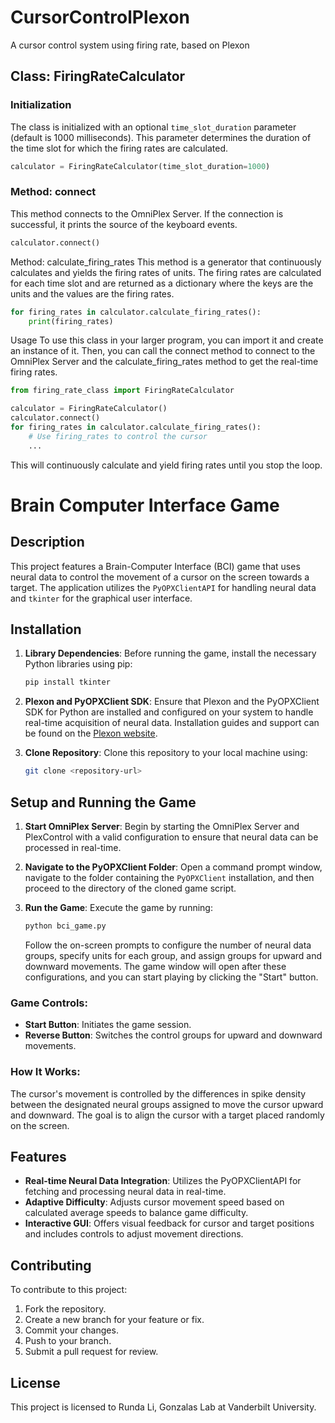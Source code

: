 # CursorControlPlexon
A cursor control system using firing rate, based on Plexon

## Class: FiringRateCalculator

### Initialization

The class is initialized with an optional `time_slot_duration` parameter (default is 1000 milliseconds). This parameter determines the duration of the time slot for which the firing rates are calculated.

```python
calculator = FiringRateCalculator(time_slot_duration=1000)
```

### Method: connect
This method connects to the OmniPlex Server. If the connection is successful, it prints the source of the keyboard events.

```python
calculator.connect()
```

Method: calculate_firing_rates
This method is a generator that continuously calculates and yields the firing rates of units. The firing rates are calculated for each time slot and are returned as a dictionary where the keys are the units and the values are the firing rates.

```python
for firing_rates in calculator.calculate_firing_rates():
    print(firing_rates)
```

Usage
To use this class in your larger program, you can import it and create an instance of it. Then, you can call the connect method to connect to the OmniPlex Server and the calculate_firing_rates method to get the real-time firing rates.

```python
from firing_rate_class import FiringRateCalculator

calculator = FiringRateCalculator()
calculator.connect()
for firing_rates in calculator.calculate_firing_rates():
    # Use firing_rates to control the cursor
    ...
```

This will continuously calculate and yield firing rates until you stop the loop.

# Brain Computer Interface Game

## Description
This project features a Brain-Computer Interface (BCI) game that uses neural data to control the movement of a cursor on the screen towards a target. The application utilizes the `PyOPXClientAPI` for handling neural data and `tkinter` for the graphical user interface.

## Installation

1. **Library Dependencies**:
   Before running the game, install the necessary Python libraries using pip:
   ```bash
   pip install tkinter
   ```

2. **Plexon and PyOPXClient SDK**:
   Ensure that Plexon and the PyOPXClient SDK for Python are installed and configured on your system to handle real-time acquisition of neural data. Installation guides and support can be found on the [Plexon website](https://plexon.com/).

3. **Clone Repository**:
   Clone this repository to your local machine using:
   ```bash
   git clone <repository-url>
   ```

## Setup and Running the Game

1. **Start OmniPlex Server**:
   Begin by starting the OmniPlex Server and PlexControl with a valid configuration to ensure that neural data can be processed in real-time.

2. **Navigate to the PyOPXClient Folder**:
   Open a command prompt window, navigate to the folder containing the `PyOPXClient` installation, and then proceed to the directory of the cloned game script.

3. **Run the Game**:
   Execute the game by running:
   ```bash
   python bci_game.py
   ```
   Follow the on-screen prompts to configure the number of neural data groups, specify units for each group, and assign groups for upward and downward movements. The game window will open after these configurations, and you can start playing by clicking the "Start" button.

### Game Controls:
- **Start Button**: Initiates the game session.
- **Reverse Button**: Switches the control groups for upward and downward movements.

### How It Works:
The cursor's movement is controlled by the differences in spike density between the designated neural groups assigned to move the cursor upward and downward. The goal is to align the cursor with a target placed randomly on the screen.

## Features
- **Real-time Neural Data Integration**: Utilizes the PyOPXClientAPI for fetching and processing neural data in real-time.
- **Adaptive Difficulty**: Adjusts cursor movement speed based on calculated average speeds to balance game difficulty.
- **Interactive GUI**: Offers visual feedback for cursor and target positions and includes controls to adjust movement directions.

## Contributing
To contribute to this project:
1. Fork the repository.
2. Create a new branch for your feature or fix.
3. Commit your changes.
4. Push to your branch.
5. Submit a pull request for review.

## License
This project is licensed to Runda Li, Gonzalas Lab at Vanderbilt University.
